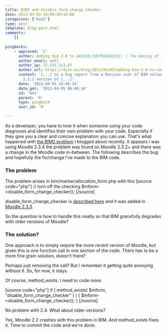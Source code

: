 ```yaml
---
title: BIM2 and disable_form_change_checker
date: 2013-03-03 18:09:10+10:00
categories: ['bim2']
type: post
template: blog-post.html
comments:
    []
    
pingbacks:
    - approved: '1'
      author: Adding bim 2.0 to &#8220;CONTRIB&#8221; | The Weblog of (a) David Jones
      author_email: null
      author_ip: 72.232.113.87
      author_url: https://djon.es/blog/2013/04/05/adding-bim-2-0-to-contrib/
      content: '[...] to a bug report from a Russian user of BIM solved a problem with
        2.3.2 version of [...]'
      date: '2013-04-05 16:46:14'
      date_gmt: '2013-04-05 06:46:14'
      id: '641'
      parent: '0'
      type: pingback
      user_id: '0'
    
---
```

As a developer, you have to love it when someone using your code diagnoses and identifies their own problem with your code. Especially if they give you a clear and concise explanation you can use. That's what happened with [the BIM2 problem](/blog2/2013/02/27/diagnosing-a-bim-problem/) I blogged about recently. It appears I was using Moodle 2.3.4 the problem was found on Moodle 2.3.2+ and there was a change in the Moodle code in-between. The following describes the bug and hopefully the fix/change I've made to the BIM code.

### The problem

The problem arises in bim/marker/allocation\_form.php with this \[source code="php"\] // turn off the checking $mform->disable\_form\_change\_checker(); \[/source\]

disable\_form\_change\_checker is [described here](http://docs.moodle.org/dev/lib/formslib.php_Form_Definition#disable_form_change_checker) and it was added in [Moodle 2.3.3](http://docs.moodle.org/dev/Moodle_2.3.3_release_notes).

So the question is how to handle this neatly so that BIM gracefully degrades with older versions of Moodle?

### The solution?

One approach is to simply require the more recent version of Moodle, but given this is one function call in one section of the code. There has to be a more fine grain solution, doesn't there?

Perhaps just removing the call? But I remember it getting quite annoying without it. So, for now, it stays.

Of course, method\_exists. I need to code more.

\[source code="php"\] if ( method\_exists( $mform, "disable\_form\_change\_checker" ) ) { $mform->disable\_form\_change\_checker(); } \[/source\]

No problem with 2.4. What about older versions?

Yes, Moodle 2.2 crashes with this problem in BIM. And method\_exists fixes it. Time to commit the code and we're done.